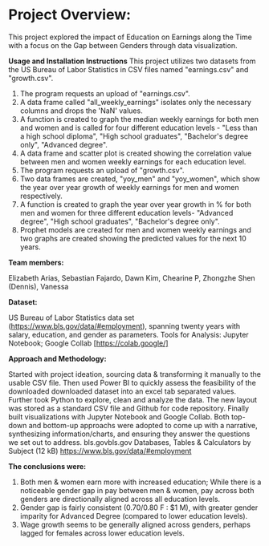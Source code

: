 # Project Overview:
This project explored the impact of Education on Earnings along the Time with a focus on the Gap between Genders through data visualization. 

**Usage and Installation Instructions**
This project utilizes two datasets from the US Bureau of Labor Statistics in CSV files named "earnings.csv" and "growth.csv".
1) The program requests an upload of "earnings.csv".
2) A data frame called "all_weekly_earnings" isolates only the necessary columns and drops the 'NaN' values.
3) A function is created to graph the median weekly earnings for both men and women and is called for four different education levels - "Less than a high school diploma", "High school graduates", "Bachelor's degree only", "Advanced degree".
4) A data frame and scatter plot is created showing the correlation value between men and women weekly earnings for each education level.
5) The program requests an upload of "growth.csv".
6) Two data frames are created, "yoy_men" and "yoy_women", which show the year over year growth of weekly earnings for men and women respectively.
7) A function is created to graph the year over year growth in % for both men and women for three different education levels- "Advanced degree", "High school graduates", "Bachelor's degree only".
8) Prophet models are created for men and women weekly earnings and two graphs are created showing the predicted values for the next 10 years.

**Team members:**

Elizabeth Arias, Sebastian Fajardo, Dawn Kim, Chearine P, Zhongzhe Shen (Dennis), Vanessa

**Dataset:**

US Bureau of Labor Statistics data set (https://www.bls.gov/data/#employment), spanning twenty years with salary, education, and gender as parameters.
Tools for Analysis:
Jupyter Notebook; Google Collab [https://colab.google/]

**Approach and Methodology:**

Started with project ideation, sourcing data & transforming it manually to the usable CSV file.  Then used Power BI to quickly assess the feasibility of the downloaded
downloaded dataset into an excel tab separated values. Further took Python to explore, clean and analyze the data. The new layout was stored as a standard
CSV file and Github for code repository. Finally built visualizations with Jupyter Notebook and Google Collab. Both top-down and bottom-up approachs were
adopted to come up with a narrative, synthesizing information/charts, and ensuring they answer the questions we set out to address.
bls.govbls.gov
Databases, Tables & Calculators by Subject (12 kB)
https://www.bls.gov/data/#employment

**The conclusions were:**

1) Both men & women earn more with increased education; While there is a noticeable gender gap in pay between men & women, pay across both genders are directionally aligned across all education levels.
2) Gender gap is fairly consistent ($0.70/$0.80 F : $1 M), with greater gender imparity for Advanced Degree (compared to lower education levels).
3) Wage growth seems to be generally aligned across genders, perhaps lagged for females across lower education levels.

